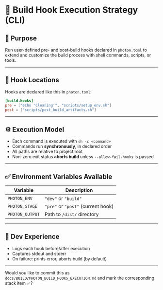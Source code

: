 # 🧪 Build Hook Execution Strategy (CLI)

## 🧭 Purpose

Run user-defined pre- and post-build hooks declared in `photon.toml` to extend and customize the build process with shell commands, scripts, or tools.

---

## 🔧 Hook Locations

Hooks are declared like this in `photon.toml`:

```toml
[build.hooks]
pre = ["echo 'Cleaning'", "scripts/setup_env.sh"]
post = ["scripts/post_build_artifacts.sh"]
```

---

## ⚙️ Execution Model

- Each command is executed with `sh -c <command>`
- Commands run **synchronously**, in declared order
- All paths are relative to project root
- Non-zero exit status **aborts build** unless `--allow-fail-hooks` is passed

---

## ✅ Environment Variables Available

| Variable        | Description                          |
|-----------------|--------------------------------------|
| `PHOTON_ENV`    | `"dev"` or `"build"`                 |
| `PHOTON_STAGE`  | `"pre"` or `"post"` (current hook)  |
| `PHOTON_OUTPUT` | Path to `/dist/` directory           |

---

## 🧪 Dev Experience

- Logs each hook before/after execution
- Captures stdout and stderr
- On failure: prints error, aborts build (by default)

---

Would you like to commit this as `docs/BUILD/PHOTON_BUILD_HOOKS_EXECUTION.md` and mark the corresponding stack item ✅?
